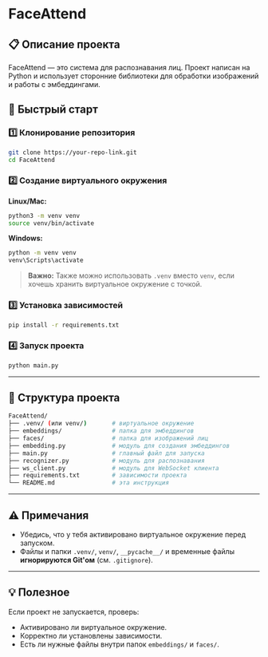 # FaceAttend

## 📋 Описание проекта

FaceAttend — это система для распознавания лиц. Проект написан на Python и использует сторонние библиотеки для обработки изображений и работы с эмбеддингами.

## 🚀 Быстрый старт

### 1️⃣ Клонирование репозитория

```bash
git clone https://your-repo-link.git
cd FaceAttend
```

### 2️⃣ Создание виртуального окружения

**Linux/Mac:**

```bash
python3 -m venv venv
source venv/bin/activate
```

**Windows:**

```bash
python -m venv venv
venv\Scripts\activate
```

> **Важно:** Также можно использовать `.venv` вместо `venv`, если хочешь хранить виртуальное окружение с точкой.

### 3️⃣ Установка зависимостей

```bash
pip install -r requirements.txt
```

### 4️⃣ Запуск проекта

```bash
python main.py
```

---

## 📂 Структура проекта

```bash
FaceAttend/
├── .venv/ (или venv/)       # виртуальное окружение
├── embeddings/              # папка для эмбеддингов
├── faces/                   # папка для изображений лиц
├── embedding.py             # модуль для создания эмбеддингов
├── main.py                  # главный файл для запуска
├── recognizer.py            # модуль для распознавания
├── ws_client.py             # модуль для WebSocket клиента
├── requirements.txt         # зависимости проекта
└── README.md                # эта инструкция
```

---

## ⚠️ Примечания

* Убедись, что у тебя активировано виртуальное окружение перед запуском.
* Файлы и папки `.venv/`, `venv/`, `__pycache__/` и временные файлы **игнорируются Git'ом** (см. `.gitignore`).

---

## 💡 Полезное

Если проект не запускается, проверь:

* Активировано ли виртуальное окружение.
* Корректно ли установлены зависимости.
* Есть ли нужные файлы внутри папок `embeddings/` и `faces/`.
